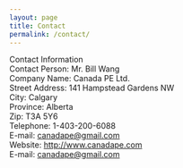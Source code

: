 ```yaml
---
layout: page
title: Contact
permalink: /contact/
---
```


Contact Information <br/>
Contact Person:        Mr. Bill Wang<br/>
Company Name:       Canada PE Ltd.<br/>
   Street Address:      141 Hampstead Gardens NW<br/>
                     City:      Calgary<br/>
              Province:      Alberta<br/>
                        Zip:     T3A 5Y6<br/>
            Telephone:     1-403-200-6088<br/>
                  E-mail:      canadape@gmail.com<br/>
                Website:      http://www.canadape.com <br/>
                   E-mail:     canadape@gmail.com <br/>
